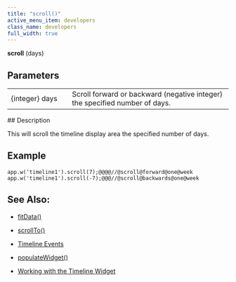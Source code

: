 ```yaml
---
title: "scroll()"
active_menu_item: developers
class_name: developers
full_width: true
---
```



**scroll** (days)

## Parameters

<table>
<tr>
<td width="166">
{integer} days

</td>
<td width="1">
</td>
<td width="740">
Scroll forward or backward (negative integer) the specified number of days.

</td>
</tr>
</table>
## Description

This will scroll the timeline display area the specified number of days.

## Example

    app.w('timeline1').scroll(7);@@@@//@scroll@forward@one@week
    app.w('timeline1').scroll(-7);@@@//@scroll@backwards@one@week
   

## See Also:

 - [fitData()](fitdata.htm)

 - [scrollTo()](../../useful-browser-functions/scrollto)

 - [Timeline Events](eventstimeline.htm)

 - [populateWidget()](../../widget-data-state-manipulation/populatewidget/)

 - [Working with the Timeline Widget](../../../../product-guide/advanced-important-widgets/working-with-the-timeline-widget/)

